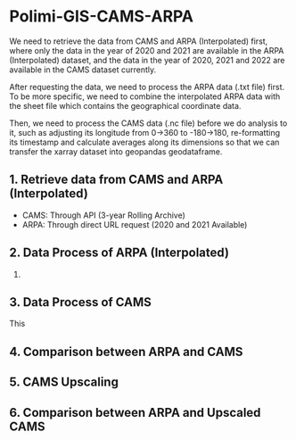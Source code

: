 # Polimi-GIS-CAMS-ARPA

We need to retrieve the data from CAMS and ARPA (Interpolated) first, where only the data in the year of 2020 and 2021 are available in the ARPA (Interpolated) dataset, and the data in the year of 2020, 2021 and 2022 are available in the CAMS dataset currently. 

After requesting the data, we need to process the ARPA data (.txt file) first. To be more specific, we need to combine the interpolated ARPA data with the sheet file which contains the geographical coordinate data. 

Then, we need to process the CAMS data (.nc file) before we do analysis to it, such as adjusting its longitude from 0->360 to -180->180, re-formatting its timestamp and calculate averages along its dimensions so that we can transfer the xarray dataset into geopandas geodataframe. 

## 1. Retrieve data from CAMS and ARPA (Interpolated)

- CAMS: Through API (3-year Rolling Archive)
- ARPA: Through direct URL request (2020 and 2021 Available)

## 2. Data Process of ARPA (Interpolated)

1. 

## 3. Data Process of CAMS

This

## 4. Comparison between ARPA and CAMS



## 5. CAMS Upscaling



## 6. Comparison between ARPA and Upscaled CAMS


